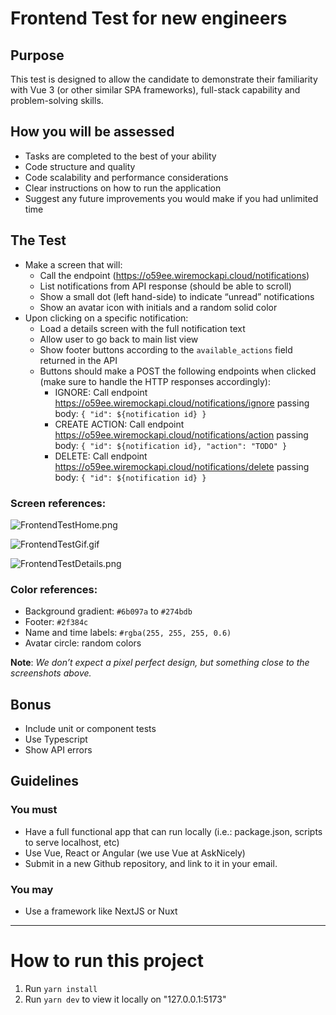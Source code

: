 # Frontend Test for new engineers
## Purpose
This test is designed to allow the candidate to demonstrate their familiarity with Vue 3 (or other similar SPA frameworks), full-stack capability and problem-solving skills.
## How you will be assessed
- Tasks are completed to the best of your ability
- Code structure and quality
- Code scalability and performance considerations
- Clear instructions on how to run the application
- Suggest any future improvements you would make if you had unlimited time

## The Test
- Make a screen that will:
    - Call the endpoint (https://o59ee.wiremockapi.cloud/notifications)
    - List notifications from API response (should be able to scroll)
    - Show a small dot (left hand-side) to indicate “unread” notifications
    - Show an avatar icon with initials and a random solid color
- Upon clicking on a specific notification:
    - Load a details screen with the full notification text
    - Allow user to go back to main list view
    - Show footer buttons according to the `available_actions` field returned in the API
    - Buttons should make a POST the following endpoints when clicked (make sure to handle the HTTP responses accordingly):
        - IGNORE: Call endpoint https://o59ee.wiremockapi.cloud/notifications/ignore passing body: `{ "id": ${notification id} }`
        - CREATE ACTION: Call endpoint https://o59ee.wiremockapi.cloud/notifications/action passing body: `{ "id": ${notification id}, "action": "TODO" }`
        - DELETE: Call endpoint https://o59ee.wiremockapi.cloud/notifications/delete passing body: `{ "id": ${notification id} }`
### Screen references:
![FrontendTestHome.png](https://s3-us-west-2.amazonaws.com/secure.notion-static.com/cd7f1eef-baa4-4045-96ee-75433724a915/FrontendTestHome.png)

![FrontendTestGif.gif](https://s3-us-west-2.amazonaws.com/secure.notion-static.com/efa312d1-a5c5-43b8-9799-15e615d45518/FrontendTestGif.gif)

![FrontendTestDetails.png](https://s3-us-west-2.amazonaws.com/secure.notion-static.com/6ba85fab-078b-4b3e-a5de-6949735d29d7/FrontendTestDetails.png)

### Color references:
- Background gradient: `#6b097a` to `#274bdb`
- Footer: `#2f384c`
- Name and time labels: `#rgba(255, 255, 255, 0.6)`
- Avatar circle: random colors

**Note**: *We don’t expect a pixel perfect design, but something close to the screenshots above.*
## Bonus
- Include unit or component tests
- Use Typescript
- Show API errors
## Guidelines
### You must
- Have a full functional app that can run locally (i.e.: package.json, scripts to serve localhost, etc)
- Use Vue, React or Angular (we use Vue at AskNicely)
- Submit in a new Github repository, and link to it in your email.

### You may
- Use a framework like NextJS or Nuxt

---
# How to run this project
1. Run `yarn install`
2. Run `yarn dev` to view it locally on "127.0.0.1:5173"